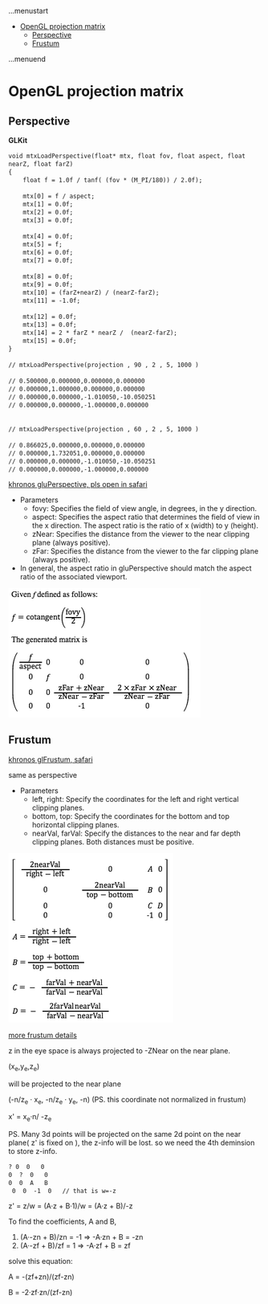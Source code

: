 ...menustart

 - [OpenGL projection matrix](#0f2b3b75b7ab66400a079d4462330c14)
     - [Perspective](#a80420eef88d11f77532f1b9cb467fa3)
     - [Frustum](#6662e570aa6f4c7113c69b4c240dab96)

...menuend


<h2 id="0f2b3b75b7ab66400a079d4462330c14"></h2>


# OpenGL projection matrix


<h2 id="a80420eef88d11f77532f1b9cb467fa3"></h2>


## Perspective


**GLKit**

```oc
void mtxLoadPerspective(float* mtx, float fov, float aspect, float nearZ, float farZ)
{
    float f = 1.0f / tanf( (fov * (M_PI/180)) / 2.0f);
    
    mtx[0] = f / aspect;
    mtx[1] = 0.0f;
    mtx[2] = 0.0f;
    mtx[3] = 0.0f;
    
    mtx[4] = 0.0f;
    mtx[5] = f;
    mtx[6] = 0.0f;
    mtx[7] = 0.0f;
    
    mtx[8] = 0.0f;
    mtx[9] = 0.0f;
    mtx[10] = (farZ+nearZ) / (nearZ-farZ);
    mtx[11] = -1.0f;
    
    mtx[12] = 0.0f;
    mtx[13] = 0.0f;
    mtx[14] = 2 * farZ * nearZ /  (nearZ-farZ);
    mtx[15] = 0.0f;
}

// mtxLoadPerspective(projection , 90 , 2 , 5, 1000 )

// 0.500000,0.000000,0.000000,0.000000
// 0.000000,1.000000,0.000000,0.000000
// 0.000000,0.000000,-1.010050,-10.050251
// 0.000000,0.000000,-1.000000,0.000000


// mtxLoadPerspective(projection , 60 , 2 , 5, 1000 )

// 0.866025,0.000000,0.000000,0.000000
// 0.000000,1.732051,0.000000,0.000000
// 0.000000,0.000000,-1.010050,-10.050251
// 0.000000,0.000000,-1.000000,0.000000
```

[khronos gluPerspective, pls open in safari](https://www.khronos.org/registry/OpenGL-Refpages/gl2.1/xhtml/gluPerspective.xml)

- Parameters
    - fovy:  Specifies the field of view angle, in degrees, in the y direction.
    - aspect:  Specifies the aspect ratio that determines the field of view in the x direction. The aspect ratio is the ratio of x (width) to y (height).
    - zNear: Specifies the distance from the viewer to the near clipping plane (always positive).
    - zFar: Specifies the distance from the viewer to the far clipping plane (always positive).
- In general, the aspect ratio in gluPerspective should match the aspect ratio of the associated viewport. 

![](../imgs/opengl_glperspective.png)


<h2 id="6662e570aa6f4c7113c69b4c240dab96"></h2>


## Frustum 

[khronos glFrustum, safari](https://www.khronos.org/registry/OpenGL-Refpages/gl2.1/xhtml/glFrustum.xml)

same as perspective

- Parameters
    - left, right: Specify the coordinates for the left and right vertical clipping planes.
    - bottom, top: Specify the coordinates for the bottom and top horizontal clipping planes.
    - nearVal, farVal: Specify the distances to the near and far depth clipping planes. Both distances must be positive.

![](../imgs/open_projection_frustum.png)

[more frustum details](http://www.songho.ca/opengl/gl_projectionmatrix.html)

z in the eye space is always projected to -ZNear on the near plane.

(x<sub>e</sub>,y<sub>e</sub>,z<sub>e</sub>)

will be projected to the near plane

(-n/z<sub>e</sub> · x<sub>e</sub>, -n/z<sub>e</sub> · y<sub>e</sub>, -n)   (PS. this coordinate not normalized in frustum)

x' = x<sub>e</sub>·n/ -z<sub>e</sub>

PS. Many 3d points will be projected on the same 2d point on the near plane( z' is fixed on ), the z-info will be lost. so we need the 4th deminsion to store z-info.


```
? 0  0   0
0  ?  0   0
0  0  A   B
 0  0  -1  0   // that is w=-z
```

z' = z/w = (A·z + B·1)/w = (A·z + B)/-z

To find the coefficients, A and B,

1. (A·-zn + B)/zn = -1   =>  -A·zn + B = -zn
2. (A·-zf + B)/zf = 1    =>  -A·zf + B = zf

solve this equation:

A = -(zf+zn)/(zf-zn)

B = -2·zf·zn/(zf-zn)


